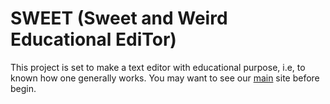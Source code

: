 SWEET (Sweet and Weird Educational EdiTor)
==========================================

This project is set to make a text editor with educational purpose, i.e, to known how one generally works.
You may want to see our [main][] site before begin.

[main]: https://talesm.github.io/sweet/
